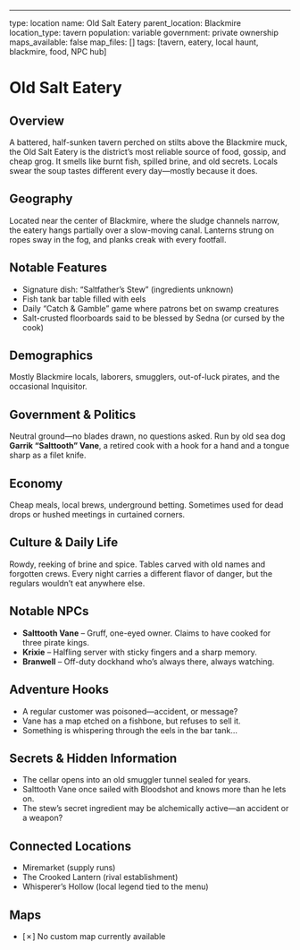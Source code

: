 ---
type: location
name: Old Salt Eatery
parent_location: Blackmire
location_type: tavern
population: variable
government: private ownership
maps_available: false
map_files: []
tags: [tavern, eatery, local haunt, blackmire, food, NPC hub]

# Old Salt Eatery

## Overview
A battered, half-sunken tavern perched on stilts above the Blackmire muck, the Old Salt Eatery is the district’s most reliable source of food, gossip, and cheap grog. It smells like burnt fish, spilled brine, and old secrets. Locals swear the soup tastes different every day—mostly because it does.

## Geography
Located near the center of Blackmire, where the sludge channels narrow, the eatery hangs partially over a slow-moving canal. Lanterns strung on ropes sway in the fog, and planks creak with every footfall.

## Notable Features
- Signature dish: “Saltfather’s Stew” (ingredients unknown)
- Fish tank bar table filled with eels
- Daily “Catch & Gamble” game where patrons bet on swamp creatures
- Salt-crusted floorboards said to be blessed by Sedna (or cursed by the cook)

## Demographics
Mostly Blackmire locals, laborers, smugglers, out-of-luck pirates, and the occasional Inquisitor.

## Government & Politics
Neutral ground—no blades drawn, no questions asked. Run by old sea dog **Garrik “Salttooth” Vane**, a retired cook with a hook for a hand and a tongue sharp as a filet knife.

## Economy
Cheap meals, local brews, underground betting. Sometimes used for dead drops or hushed meetings in curtained corners.

## Culture & Daily Life
Rowdy, reeking of brine and spice. Tables carved with old names and forgotten crews. Every night carries a different flavor of danger, but the regulars wouldn’t eat anywhere else.

## Notable NPCs
- **Salttooth Vane** – Gruff, one-eyed owner. Claims to have cooked for three pirate kings.
- **Krixie** – Halfling server with sticky fingers and a sharp memory.
- **Branwell** – Off-duty dockhand who’s always there, always watching.

## Adventure Hooks
- A regular customer was poisoned—accident, or message?
- Vane has a map etched on a fishbone, but refuses to sell it.
- Something is whispering through the eels in the bar tank…

## Secrets & Hidden Information
- The cellar opens into an old smuggler tunnel sealed for years.
- Salttooth Vane once sailed with Bloodshot and knows more than he lets on.
- The stew’s secret ingredient may be alchemically active—an accident or a weapon?

## Connected Locations
- Miremarket (supply runs)
- The Crooked Lantern (rival establishment)
- Whisperer’s Hollow (local legend tied to the menu)

## Maps
- [✗] No custom map currently available
